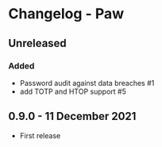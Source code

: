 # Changelog - Paw

## Unreleased

### Added

- Password audit against data breaches #1 
- add TOTP and HTOP support #5

## 0.9.0 - 11 December 2021

- First release
